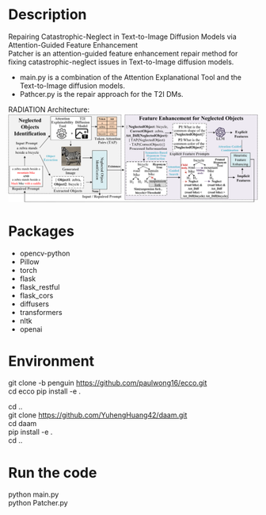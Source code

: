 # Description
Repairing Catastrophic-Neglect in Text-to-Image Diffusion Models via Attention-Guided Feature Enhancement  
Patcher is an attention-guided feature enhancement repair method for fixing catastrophic-neglect issues in Text-to-Image diffusion models.

- main.py is a combination of the Attention Explanational Tool and the Text-to-Image diffusion models.
- Pathcer.py is the repair approach for the T2I DMs.


RADIATION Architecture:  
![Image text](https://github.com/lsplx/patcher/blob/main/fig/new_method.png)

# Packages
- opencv-python
- Pillow
- torch
- flask
- flask_restful
- flask_cors
- diffusers
- transformers
- nltk
- openai

# Environment
git clone -b penguin https://github.com/paulwong16/ecco.git  
cd ecco 
pip install -e .  

cd ..  
git clone https://github.com/YuhengHuang42/daam.git  
cd daam  
pip install -e .  
cd ..  

# Run the code
python main.py  
python Patcher.py







